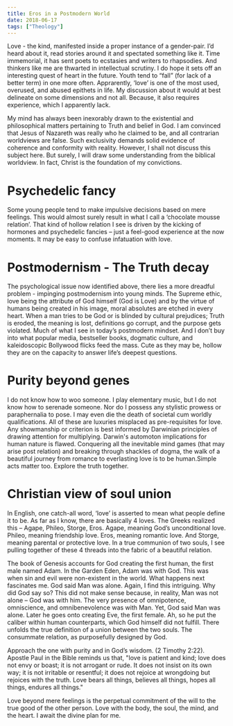 ```yaml
---
title: Eros in a Postmodern World
date: 2018-06-17
tags: ["Theology"]
---
```


<TOC headings={props.headings} />

Love - the kind, manifested inside a proper instance of a gender-pair. I’d heard about it, read stories around it and spectated something like it. Time immemorial, it has sent poets to ecstasies and writers to rhapsodies. And thinkers like me are thwarted in intellectual scrutiny. I do hope it sets off an interesting quest of heart in the future. Youth tend to “fall” (for lack of a better term) in one more often. Apprarently, ‘love’ is one of the most used, overused, and abused epithets in life. My discussion about it would at best delineate on some dimensions and not all. Because, it also requires experience, which I apparently lack.

My mind has always been inexorably drawn to the existential and philosophical matters pertaining to Truth and belief in God. I am
convinced that Jesus of Nazareth was really who he claimed to be, and all contrarian worldviews are false. Such exclusivity demands solid evidence of coherence and conformity with reality. However, I shall not discuss this subject here. But surely, I will draw some understanding from the biblical worldview. In fact, Christ is the foundation of my convictions.

# Psychedelic fancy

Some young people tend to make impulsive decisions based on mere feelings. This would almost surely result in what I call a ‘chocolate mousse relation’. That kind of hollow relation I see is driven by the kicking of hormones and psychedelic fancies – just a feel-good experience at the now moments. It may be easy to confuse infatuation with love.

# Postmodernism - The Truth decay

The psychological issue now identified above, there lies a more dreadful problem - impinging postmodernism into young minds. The Supreme ethic, love being the attribute of God himself (God is Love) and by the virtue of humans being created in his image, moral absolutes are etched in every heart. When a man tries to be God or is blinded by cultural prejudices; Truth is eroded, the meaning is lost, definitions go corrupt, and the purpose gets violated. Much of what I see in today’s postmodern mindset. And I don’t buy into what popular media, bestseller books, dogmatic culture, and kaleidoscopic Bollywood flicks feed the mass. Cute as they may be, hollow they are on the capacity to answer life’s deepest questions.

# Purity beyond genes

I do not know how to woo someone. I play elementary music, but I do not know how to serenade someone. Nor do I possess any stylistic prowess or paraphernalia to pose. I may even die the death of societal cum worldly qualifications. All of these are luxuries misplaced as pre-requisites for love. Any showmanship or criterion is best informed by Darwinian principles of drawing attention for multiplying. Darwin's automoton implications for human nature is flawed. Conquering all the inevitable mind games (that may arise post relation) and breaking through shackles of dogma, the walk of a beautiful journey from romance to everlasting love is to be human.Simple acts matter too. Explore the truth together.

# Christian view of soul union

In English, one catch-all word, ‘love’ is asserted to mean what people define it to be. As far as I know, there are basically 4 loves. The Greeks realized this – Agape, Phileo, Storge, Eros. Agape, meaning God’s unconditional love. Phileo, meaning friendship love. Eros, meaning romantic love. And Storge, meaning parental or protective love. In a true communion of two souls, I see pulling together of these 4 threads into the fabric of a beautiful relation.

The book of Genesis accounts for God creating the first human, the first male named Adam. In the Garden Eden, Adam was with God. This was when sin and evil were non-existent in the world. What happens next fascinates me. God said Man was alone. Again, I find this intriguing. Why did God say so? This did not make sense because, in reality, Man was not alone – God was with him. The very presence of omnipotence, omniscience, and omnibenevolence was with Man. Yet, God said Man was alone. Later he goes onto creating Eve, the first female. Ah, so he put the caliber within human counterparts, which God himself did not fulfill. There unfolds the true definition of a union between the two souls. The consummate relation, as purposefully designed by God.

Approach the one with purity and in God’s wisdom. (2 Timothy 2:22). Apostle Paul in the Bible reminds us that, "love is patient and kind; love does not envy or boast; it is not arrogant or rude. It does not insist on its own way; it is not irritable or resentful; it does not rejoice at wrongdoing but rejoices with the truth. Love bears all things, believes all things, hopes all things, endures all things."

Love beyond mere feelings is the perpetual commitment of the will to the true good of the other person. Love with the body, the soul, the mind, and the heart. I await the divine plan for me.
